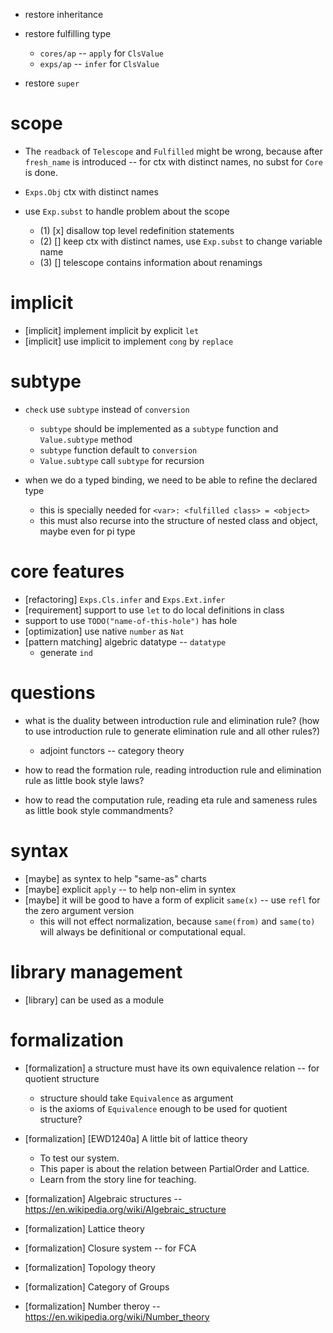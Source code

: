 - restore inheritance

- restore fulfilling type
  - `cores/ap` -- `apply` for `ClsValue`
  - `exps/ap` -- `infer` for `ClsValue`

- restore `super`

# scope

- The `readback` of `Telescope` and `Fulfilled` might be wrong,
  because after `fresh_name` is introduced -- for ctx with distinct names,
  no subst for `Core` is done.

- `Exps.Obj` ctx with distinct names

- use `Exp.subst` to handle problem about the scope

  - (1) [x] disallow top level redefinition statements
  - (2) [] keep ctx with distinct names, use `Exp.subst` to change variable name
  - (3) [] telescope contains information about renamings

# implicit

- [implicit] implement implicit by explicit `let`
- [implicit] use implicit to implement `cong` by `replace`

# subtype

- `check` use `subtype` instead of `conversion`
  - `subtype` should be implemented as a `subtype` function and `Value.subtype` method
  - `subtype` function default to `conversion`
  - `Value.subtype` call `subtype` for recursion

- when we do a typed binding, we need to be able to refine the declared type
  - this is specially needed for `<var>: <fulfilled class> = <object>`
  - this must also recurse into the structure of nested class and object, maybe even for pi type

# core features

- [refactoring] `Exps.Cls.infer` and `Exps.Ext.infer`
- [requirement] support to use `let` to do local definitions in class
- support to use `TODO("name-of-this-hole")` has hole
- [optimization] use native `number` as `Nat`
- [pattern matching] algebric datatype -- `datatype`
  - generate `ind`

# questions

- what is the duality between introduction rule and elimination rule?
  (how to use introduction rule to generate elimination rule and all other rules?)
  - adjoint functors -- category theory

- how to read the formation rule, reading introduction rule and elimination rule as little book style laws?
- how to read the computation rule, reading eta rule and sameness rules as little book style commandments?

# syntax

- [maybe] as syntex to help "same-as" charts
- [maybe] explicit `apply` -- to help non-elim in syntex
- [maybe] it will be good to have a form of explicit `same(x)` -- use `refl` for the zero argument version
  - this will not effect normalization, because `same(from)` and `same(to)` will always be definitional or computational equal.

# library management

- [library] can be used as a module

# formalization

- [formalization] a structure must have its own equivalence relation -- for quotient structure
  - structure should take `Equivalence` as argument
  - is the axioms of `Equivalence` enough to be used for quotient structure?

- [formalization] [EWD1240a] A little bit of lattice theory
  - To test our system.
  - This paper is about the relation between PartialOrder and Lattice.
  - Learn from the story line for teaching.
- [formalization] Algebraic structures -- https://en.wikipedia.org/wiki/Algebraic_structure
- [formalization] Lattice theory
- [formalization] Closure system -- for FCA
- [formalization] Topology theory
- [formalization] Category of Groups
- [formalization] Number theroy -- https://en.wikipedia.org/wiki/Number_theory
